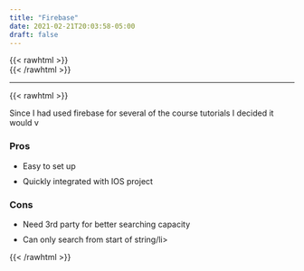 ```yaml
---
title: "Firebase"
date: 2021-02-21T20:03:58-05:00
draft: false
---
```

{{< rawhtml >}}
<br />
{{< /rawhtml >}}

***

{{< rawhtml >}}
<style>
li.addHeight {
  margin-bottom: 10px;
}
</style>
<p>Since I had used firebase for several of the course tutorials I decided it would v </p>
<h3>Pros</h3>
<ul>
<li class="addHeight">Easy to set up</li>
<li class="addHeight">Quickly integrated with IOS project</li>

</ul>
<h3>Cons</h3>
<ul>
<li class="addHeight">Need 3rd party for better searching capacity</li>
<li class="addHeight">Can only search from start of string/li>
</ul>
{{< /rawhtml >}}
